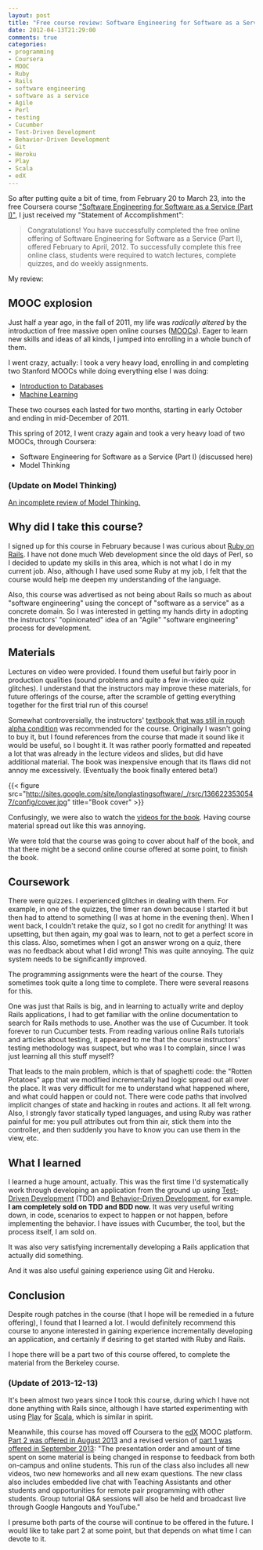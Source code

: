 ```yaml
---
layout: post
title: "Free course review: Software Engineering for Software as a Service (Part I), from Coursera"
date: 2012-04-13T21:29:00
comments: true
categories:
- programming
- Coursera
- MOOC
- Ruby
- Rails
- software engineering
- software as a service
- Agile
- Perl
- testing
- Cucumber
- Test-Driven Development
- Behavior-Driven Development
- Git
- Heroku
- Play
- Scala
- edX
---
```

So after putting quite a bit of time, from February 20 to March 23, into the free Coursera course ["Software Engineering for Software as a Service (Part I)"](http://www.saas-class.org/), I just received my "Statement of Accomplishment":

<blockquote>
Congratulations! You have successfully completed the free online offering of Software Engineering for Software as a Service (Part I), offered February to April, 2012. To successfully complete this free online class, students were required to watch lectures, complete quizzes, and do weekly assignments.
</blockquote>

My review:

<!--more-->

## MOOC explosion

Just half a year ago, in the fall of 2011, my life was *radically altered* by the introduction of free massive open online courses ([MOOCs](http://en.wikipedia.org/wiki/Massive_open_online_course)). Eager to learn new skills and ideas of all kinds, I jumped into enrolling in a whole bunch of them.

I went crazy, actually: I took a very heavy load, enrolling in and completing two Stanford MOOCs while doing everything else I was doing:

- [Introduction to Databases](/blog/2012/01/11/experiment-in-learning-completing-stanford-online-course-introduction-to-databases/)
- [Machine Learning](/blog/2012/01/12/experiment-in-learning-completing-stanford-online-course-machine-learning/)

These two courses each lasted for two months, starting in early October and ending in mid-December of 2011.

This spring of 2012, I went crazy again and took a very heavy load of two MOOCs, through Coursera:

- Software Engineering for Software as a Service (Part I) (discussed here)
- Model Thinking

### (Update on Model Thinking)

[An incomplete review of Model Thinking.](/blog/2012/06/16/review-of-coursera-course-model-thinking/)

## Why did I take this course?

I signed up for this course in February because I was curious about [Ruby on Rails](http://rubyonrails.org/). I have not done much Web development since the old days of Perl, so I decided to update my skills in this area, which is not what I do in my current job. Also, although I have used some Ruby at my job, I felt that the course would help me deepen my understanding of the language.

Also, this course was advertised as not being about Rails so much as about "software engineering" using the concept of "software as a service" as a concrete domain. So I was interested in getting my hands dirty in adopting the instructors' "opinionated" idea of an "Agile" "software engineering" process for development.

## Materials

Lectures on video were provided. I found them useful but fairly poor in production qualities (sound problems and quite a few in-video quiz glitches). I understand that the instructors may improve these materials, for future offerings of the course, after the scramble of getting everything together for the first trial run of this course!

Somewhat controversially, the instructors' [textbook that was still in rough alpha condition](http://beta.saasbook.info/) was recommended for the course. Originally I wasn't going to buy it, but I found references from the course that made it sound like it would be useful, so I bought it. It was rather poorly formatted and repeated a lot that was already in the lecture videos and slides, but did have additional material. The book was inexpensive enough that its flaws did not annoy me excessively. (Eventually the book finally entered beta!)

{{< figure src="http://sites.google.com/site/longlastingsoftware/_/rsrc/1366223530547/config/cover.jpg" title="Book cover" >}}

Confusingly, we were also to watch the [videos for the book](http://screencast.saasbook.info/). Having course material spread out like this was annoying.

We were told that the course was going to cover about half of the book, and that there might be a second online course offered at some point, to finish the book.

## Coursework

There were quizzes. I experienced glitches in dealing with them. For example, in one of the quizzes, the timer ran down because I started it but then had to attend to something (I was at home in the evening then). When I went back, I couldn't retake the quiz, so I got no credit for anything! It was upsetting, but then again, my goal was to learn, not to get a perfect score in this class. Also, sometimes when I got an answer wrong on a quiz, there was no feedback about what I did wrong! This was quite annoying. The quiz system needs to be significantly improved.

The programming assignments were the heart of the course. They sometimes took quite a long time to complete. There were several reasons for this.

One was just that Rails is big, and in learning to actually write and deploy Rails applications, I had to get familiar with the online documentation to search for Rails methods to use. Another was the use of Cucumber. It took forever to run Cucumber tests. From reading various online Rails tutorials and articles about testing, it appeared to me that the course instructors' testing methodology was suspect, but who was I to complain, since I was just learning all this stuff myself?

That leads to the main problem, which is that of spaghetti code: the "Rotten Potatoes" app that we modified incrementally had logic spread out all over the place. It was very difficult for me to understand what happened where, and what could happen or could not. There were code paths that involved implicit changes of state and hacking in routes and actions. It all felt wrong. Also, I strongly favor statically typed languages, and using Ruby was rather painful for me: you pull attributes out from thin air, stick them into the controller, and then suddenly you have to know you can use them in the view, etc.

## What I learned

I learned a huge amount, actually. This was the first time I'd systematically work through developing an application from the ground up using [Test-Driven Development](http://en.wikipedia.org/wiki/Test-driven_development) (TDD) and [Behavior-Driven Development](http://en.wikipedia.org/wiki/Behavior-driven_development), for example. **I am completely sold on TDD and BDD now.** It was very useful writing down, in code, scenarios to expect to happen or not happen, before implementing the behavior. I have issues with Cucumber, the tool, but the process itself, I am sold on.

It was also very satisfying incrementally developing a Rails application that actually did something.

And it was also useful gaining experience using Git and Heroku.

## Conclusion

Despite rough patches in the course (that I hope will be remedied in a future offering), I found that I learned a lot. I would definitely recommend this course to anyone interested in gaining experience incrementally developing an application, and certainly if desiring to get started with Ruby and Rails.

I hope there will be a part two of this course offered, to complete the material from the Berkeley course.

### (Update of 2013-12-13)

It's been almost two years since I took this course, during which I have not done anything with Rails since, although I have started experimenting with using [Play](http://www.playframework.com/) for [Scala](http://www.scala-lang.org/), which is similar in spirit.

Meanwhile, this course has moved off Coursera to the [edX](http://www.edx.org/) MOOC platform. [Part 2 was offered in August 2013](http://www.edx.org/course/uc-berkeleyx/uc-berkeleyx-cs-169-2x-software-service-1005) and a revised version of [part 1 was offered in September 2013](http://www.edx.org/course/uc-berkeleyx/uc-berkeleyx-cs169-1x-software-service-1136): "The presentation order and amount of time spent on some material is being changed in response to feedback from both on-campus and online students. This run of the class also includes all new videos, two new homeworks and all new exam questions. The new class also includes embedded live chat with Teaching Assistants and other students and opportunities for remote pair programming with other students. Group tutorial Q&A sessions will also be held and broadcast live through Google Hangouts and YouTube."

I presume both parts of the course will continue to be offered in the future. I would like to take part 2 at some point, but that depends on what time I can devote to it.
